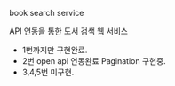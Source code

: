 book search service

API 연동을 통한 도서 검색 웹 서비스

- 1번까지만 구현완료.
- 2번 open api 연동완료 Pagination 구현중.
- 3,4,5번 미구현.
